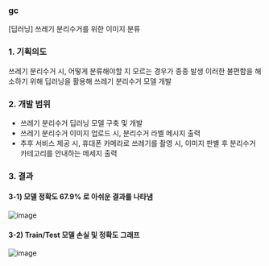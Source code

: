 ### gc
[딥러닝] 쓰레기 분리수거를 위한 이미지 분류

### 1. 기획의도
쓰레기 분리수거 시, 어떻게 분류해야할 지 모르는 경우가 종종 발생
이러한 불편함을 해소하기 위해 딥러닝을 활용해 쓰레기 분리수거 모델 개발

### 2. 개발 범위
- 쓰레기 분리수거 딥러닝 모델 구축 및 개발
- 쓰레기 분리수거 이미지 업로드 시, 분리수거 라벨 메시지 출력
- 추후 서비스 제공 시, 휴대폰 카메라로 쓰레기를 촬영 시, 이미지 판별 후 분리수거 카테고리를 안내하는 메세지 출력

### 3. 결과
#### 3-1) 모델 정확도 67.9% 로 아쉬운 결과를 나타냄

![image](https://user-images.githubusercontent.com/122415320/235335209-b12f9abe-8fc1-45cb-8ba2-e818aefc01c5.png)

#### 3-2) Train/Test 모델 손실 및 정확도 그래프

![image](https://user-images.githubusercontent.com/122415320/235335200-0b291aec-0bc4-418b-acf3-0d2668fd2c7a.png)

